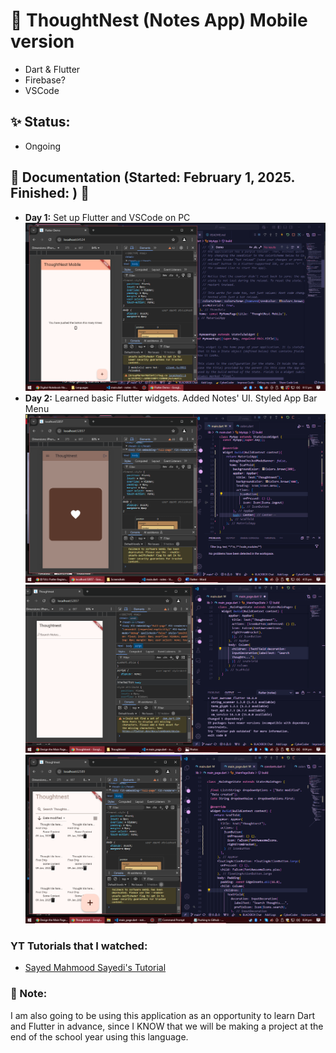 # 🌱 ThoughtNest (Notes App) Mobile version 

* Dart & Flutter
* Firebase?
* VSCode

## ✨ Status: 
* Ongoing

## 💬 Documentation (Started: February 1, 2025. Finished: ) 💬
* **Day 1:** Set up Flutter and VSCode on PC
  <img src="images/1.png" alt="Day 1 update images" width="700">
* **Day 2:** Learned basic Flutter widgets. Added Notes' UI. Styled App Bar Menu
  <img src="images/2.png" alt="Day 1 update images" width="700">
  <img src="images/3.png" alt="Day 1 update images" width="700">
  <img src="images/4.png" alt="Day 1 update images" width="700">

### YT Tutorials that I watched:
* [Sayed Mahmood Sayedi's Tutorial](https://www.youtube.com/watch?v=1GPpsfnNJzo&list=PLzzt2WMkurR2kE9TPm4BwW5XrvdavgZiV&index=3)
  
### 💬 Note:
I am also going to be using this application as an opportunity to learn Dart and Flutter in advance, since I KNOW that we will be making a project at the end of the school year using this language.
